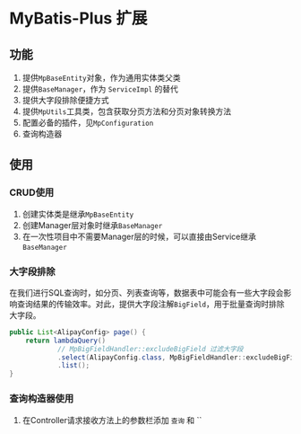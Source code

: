 # MyBatis-Plus 扩展

## 功能
1. 提供`MpBaseEntity`对象，作为通用实体类父类
2. 提供`BaseManager`，作为 `ServiceImpl` 的替代
3. 提供大字段排除便捷方式
4. 提供`MpUtils`工具类，包含获取分页方法和分页对象转换方法
5. 配置必备的插件，见`MpConfiguration`
6. 查询构造器

## 使用

### CRUD使用
1. 创建实体类是继承`MpBaseEntity`
2. 创建Manager层对象时继承`BaseManager`
3. 在一次性项目中不需要Manager层的时候，可以直接由Service继承`BaseManager`

### 大字段排除
在我们进行SQL查询时，如分页、列表查询等，数据表中可能会有一些大字段会影响查询结果的传输效率。对此，提供大字段注解`BigField`，用于批量查询时排除大字段。

```java
public List<AlipayConfig> page() {
    return lambdaQuery()
            // MpBigFieldHandler::excludeBigField 过滤大字段
            .select(AlipayConfig.class, MpBigFieldHandler::excludeBigField)
            .list();
}
```


### 查询构造器使用

1. 在Controller请求接收方法上的参数栏添加 `查询` 和 ``